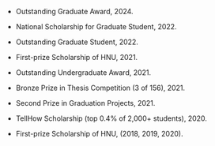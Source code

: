 - Outstanding Graduate Award, 2024.

- National Scholarship for Graduate Student, 2022.

- Outstanding Graduate Student, 2022.

- First-prize Scholarship of HNU, 2021.

- Outstanding Undergraduate Award, 2021.

- Bronze Prize in Thesis Competition (3 of 156), 2021.

- Second Prize in Graduation Projects, 2021.

- TellHow Scholarship (top 0.4% of 2,000+ students), 2020.

- First-prize Scholarship of HNU, (2018, 2019, 2020).

